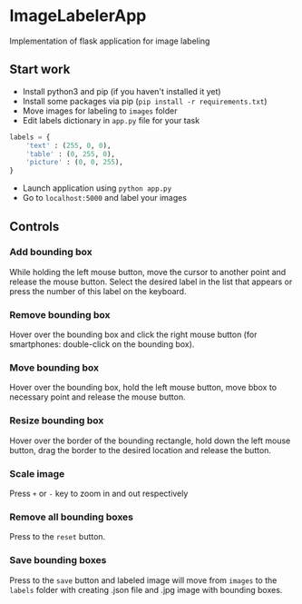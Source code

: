 # ImageLabelerApp
Implementation of flask application for image labeling

## Start work
* Install python3 and pip (if you haven't installed it yet)
* Install some packages via pip (`pip install -r requirements.txt`)
* Move images for labeling to `images` folder
* Edit labels dictionary in `app.py` file for your task
```python
labels = {
	'text' : (255, 0, 0),
	'table' : (0, 255, 0),
	'picture' : (0, 0, 255),
}
```
* Launch application using `python app.py`
* Go to `localhost:5000` and label your images

## Controls
### Add bounding box
While holding the left mouse button, move the cursor to another point and release the mouse button. Select the desired label in the list that appears or press the number of this label on the keyboard.

### Remove bounding box
Hover over the bounding box and click the right mouse button (for smartphones: double-click on the bounding box).

### Move bounding box
Hover over the bounding box, hold the left mouse button, move bbox to necessary point and release the mouse button.

### Resize bounding box
Hover over the border of the bounding rectangle, hold down the left mouse button, drag the border to the desired location and release the button.

### Scale image
Press `+` or `-` key to zoom in and out respectively

### Remove all bounding boxes
Press to the `reset` button.

### Save bounding boxes
Press to the `save` button and labeled image will move from `images` to the `labels` folder with creating .json file and .jpg image with bounding boxes.